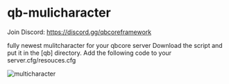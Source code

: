 # qb-mulicharacter
Join Discord: https://discord.gg/qbcoreframework

fully newest mulitcharacter for your qbcore server
Download the script and put it in the [qb] directory.
Add the following code to your server.cfg/resouces.cfg

![multicharacter](https://github.com/QBCoreStore/qb-mulicharacter/assets/68699717/a8423a51-1760-4019-8bb2-d2b2b4e3bed6)
